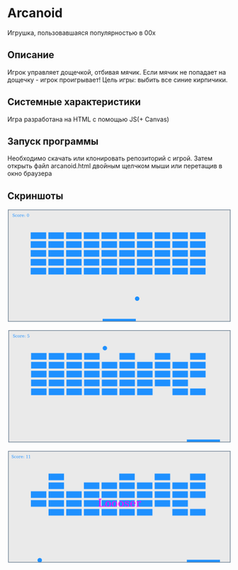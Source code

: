 # Arcanoid
Игрушка, пользовавшаяся популярностью в 00х

## Описание
Игрок управляет дощечкой, отбивая мячик.
Если мячик не попадает на дощечку - игрок проигрывает!
Цель игры: выбить все синие кирпичики.

## Системные характеристики
Игра разработана на HTML с помощью JS(+ Canvas)

## Запуск программы
Необходимо скачать или клонировать репозиторий с игрой.
Затем открыть файл arcanoid.html двойным щелчком мыши или перетащив в окно браузера

## Скриншоты

![](https://github.com/LanaBanana89/Arcanoid/blob/master/screenshots/Screenshot_1.png)

![](https://github.com/LanaBanana89/Arcanoid/blob/master/screenshots/Screenshot_2.png)

![](https://github.com/LanaBanana89/Arcanoid/blob/master/screenshots/Screenshot_3.png)
